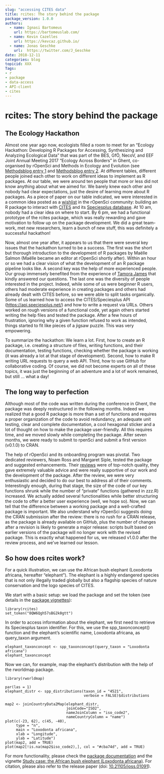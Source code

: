 ```yaml
---
slug: "accessing CITES data"
title: rcites: The story behind the package
package_version: 1.0.0
authors:
  - name: Ignasi Bartomeus
    url: https://bartomeuslab.com/
  - name: Kevin Cazelles 
    url: https://kevcaz.github.io/
  - name: Jonas Geschke
    url:  https://twitter.com/J_Geschke
date: 2018-12-11
categories: blog
topicid: XXX 
Tags:
- r
- package
- data-access
- API-client
- cites 
---
```


# rcites: The story behind the package

## The Ecology Hackathon

Almost one year ago now, ecologists filled a room to meet for an “Ecology Hackathon: Developing R Packages for Accessing, Synthesizing and Analyzing Ecological Data” that was part of the BES, GfÖ, NecoV, and EEF Joint Annual Meeting 2017 “Ecology Across Borders” in Ghent, co-organised by rOpenSci and Methods in Ecology and Evolution (see [Methodsblog entry 1](https://methodsblog.com/2017/11/16/hackathon-challenges/) and [Methodsblog entry 2](https://methodsblog.com/2018/01/23/ecology-hackathon/). At different tables, different people joined each other to work on different ideas to implement as R packages. At our table, we were around ten people that more or less did not know anything about what we aimed for. We barely knew each other and nobody had clear expectations, just the desire of learning more about R packages. As a piece of paper on our table indicated, we were interested in a common idea posted as a [wishlist](https://github.com/ropensci/wishlist/issues/29) in the rOpenSci community: building an R package to interact with [CITES](https://cites.org/) and its [Speciesplus database](https://speciesplus.net). At 10 am, nobody had a clear idea on where to start. By 6 pm, we had a functional prototype of the rcites package, which was really rewarding and gave motivation to follow up on the package development. We did a great team-work, met new researchers, learn a bunch of new stuff, this was definitely a successful hackathon!   

Now, almost one year after, it appears to us that there were several key issues that the hackathon turned to be a success. The first was the short but thorough introduction to the development of R packages by Maëlle Salmon (Maëlle became an editor at rOpenSci shortly after). Within an hour or so we had a clear vision of what the development of an R package pipeline looks like. A second key was the help of more experienced people. Our group immensely benefited from the experience of [Tamora James](https://twitter.com/soayipm) that kindly answered our questions. The last one was the diversity of people interested in the project. Indeed, while some of us were beginner R users, others had moderate experience in creating packages and others had already dealt with CITES before, so we were able to split tasks organically. Some of us learned how to access the CITES/Speciesplus API (https://api.speciesplus.net/) and how to write a request via URLs. Others worked on rough versions of a functional code, yet again others started writing the help files and tested the package. After a few hours of frustration, ignoring why a given function refused to work as intended, things started to fit like pieces of a jigsaw puzzle. This was very empowering.   

To summarize the hackathon: We learn a lot. First, how to create an R package, i.e. creating a structure of files, writing functions, and their documentation, testing functions, checking whether the package is working (it was already a lot at that stage of development). Second, how to make R writing URL requests to query a web API. Third, how to use GitHub for collaborative coding. Of course, we did not become experts on all of these topics, it was just the beginning of an adventure and a lot of work remained, but still … what a day!   

## The long way to perfection   

Although most of the code was written during the conference in Ghent, the package was deeply restructured in the following months. Indeed we realized that a good R package is more than a set of functions and requires a proper organization of the code to avoid redundancy, an adequate unit testing, clear and complete documentation, a cool hexagonal sticker and a lot of thought on how to make the package user-friendly. All this requires time, and we moved slowly while completing the package. After seven months, we were ready to submit to rpenSci and submit a first version (v0.1.0) to CRAN.   

The help of rOpenSci and its onboarding program was pivotal. Two dedicated reviewers, Noam Ross and Margaret Siple, tested the package and suggested enhancements. Their [reviews](https://github.com/ropensci/onboarding/issues/244) were of top-notch quality, they gave extremely valuable advice and were really supportive of our work and the development of the package. After the review, we were very enthusiastic and decided to do our best to address all of their comments. Interestingly enough, during that stage, the size of the code of our key functions shrunk while the number of “private” functions (gathered in zzz.R) increased. We actually added several functionalities while better structuring the code to offer a better user experience (well, we hope so). Now, we can tell that the difference between a working package and a well-crafted package is important. We also understand why rOpenSci suggests doing the CRAN submission after the review: there is no rush for a CRAN release, as the package is already available on GitHub, plus the number of changes after a revision is likely to generate a major release: scripts built based on earlier versions of the package will no longer work with the revised package. This is exactly what happened for us, we released v1.0.0 after the review process, and we’ve learned our lesson.  

## So how does rcites work?   

For a quick illustration, we can use the African bush elephant (Loxodonta africana, hereafter “elephant”). The elephant is a highly endangered species that is not only illegally traded globally but also a flagship species of nature conservation and the logo species of CITES.  

We start with a basic setup: we load the package and set the token (see details in the [package vignettes](https://ropensci.github.io/rcites/)):  

```
library(rcites)
set_token("8QW6Qgh57sBG2k0gtt")
```

In order to access information about the elephant, we first need to retrieve its Speciesplus taxon identifier. For this, we use the spp_taxonconcept() function and the elephant’s scientific name, Loxodonta africana, as query_taxon argument.  

```
elephant_taxonconcept <- spp_taxonconcept(query_taxon = "Loxodonta africana")
elephant_taxonconcept
```  


Now we can, for example, map the elephant’s distribution with the help of the rworldmap package.  

```
library(rworldmap)

par(las = 1)
elephant_distr <- spp_distributions(taxon_id = "4521",
                                    verbose = FALSE)$distributions

map2 <- joinCountryData2Map(elephant_distr,
                            joinCode="ISO2",
                            nameJoinColumn = "iso_code2",
                            nameCountryColumn = "name")
plot(c(-23, 62), c(45, -40),
     type = "n",
     main = "Loxodonta africana",
     xlab = "Longitude",
     ylab = "Latitude")
plot(map2, add = TRUE)
plot(map2[!is.na(map2$iso_code2),], col = "#cba74d", add = TRUE)
```

For more functionality, please check the [package documentation](https://github.com/ropensci/rcites) and the vignette [Study case: the African bush elephant (Loxodonta africana)](https://ropensci.github.io/rcites/articles/elephant.html).
For citation, please also refer to the release paper (doi: [10.21105/joss.01091](https://doi.org/10.21105/joss.01091)).

